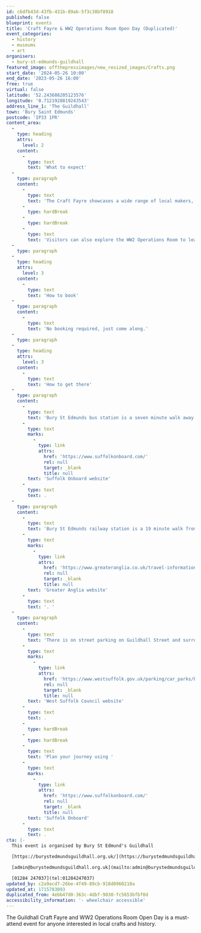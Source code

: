 ```yaml
---
id: c6dfb43d-43fb-431b-89ab-5f3c38bf8918
published: false
blueprint: events
title: 'Craft Fayre & WW2 Operations Room Open Day (Duplicated)'
event_categories:
  - history
  - museums
  - art
organisers:
  - bury-st-edmunds-guildhall
featured_image: offthepressimages/new_resized_images/Crafts.png
start_date: '2024-05-26 10:00'
end_date: '2023-05-26 16:00'
free: true
virtual: false
latitude: '52.243688205123576'
longitude: '0.7121928819243543'
address_line_1: 'The Guildhall'
town: 'Bury Saint Edmunds'
postcode: 'IP33 1PR'
content_area:
  -
    type: heading
    attrs:
      level: 2
    content:
      -
        type: text
        text: 'What to expect'
  -
    type: paragraph
    content:
      -
        type: text
        text: 'The Craft Fayre showcases a wide range of local makers, including textiles, ceramics, jewellery, skincare, food & drink, home accessories and much more.'
      -
        type: hardBreak
      -
        type: hardBreak
      -
        type: text
        text: 'Visitors can also explore the WW2 Operations Room to learn about the unsung heroes who helped win the Battle of Britain.'
  -
    type: paragraph
  -
    type: heading
    attrs:
      level: 3
    content:
      -
        type: text
        text: 'How to book'
  -
    type: paragraph
    content:
      -
        type: text
        text: 'No booking required, just come along.'
  -
    type: paragraph
  -
    type: heading
    attrs:
      level: 3
    content:
      -
        type: text
        text: 'How to get there'
  -
    type: paragraph
    content:
      -
        type: text
        text: 'Bury St Edmunds bus station is a seven minute walk away, and you can find up-to-date timetables on the '
      -
        type: text
        marks:
          -
            type: link
            attrs:
              href: 'https://www.suffolkonboard.com/'
              rel: null
              target: _blank
              title: null
        text: 'Suffolk Onboard website'
      -
        type: text
        text: .
  -
    type: paragraph
    content:
      -
        type: text
        text: 'Bury St Edmunds railway station is a 19 minute walk from the Guildhall. You can find train times on the '
      -
        type: text
        marks:
          -
            type: link
            attrs:
              href: 'https://www.greateranglia.co.uk/travel-information/station-information/bse'
              rel: null
              target: _blank
              title: null
        text: 'Greater Anglia website'
      -
        type: text
        text: '. '
  -
    type: paragraph
    content:
      -
        type: text
        text: 'There is on street parking on Guildhall Street and surrounding roads, including Angel Hill, Churchgate Street and Whiting Street (charges vary). Designated disabled parking spaces are located on these streets, which are free for Blue Badge Holders for an unlimited time period. You can find information about parking on the '
      -
        type: text
        marks:
          -
            type: link
            attrs:
              href: 'https://www.westsuffolk.gov.uk/parking/car_parks/bse_car_parks/on-street-parking-bse.cfm'
              rel: null
              target: _blank
              title: null
        text: 'West Suffolk Council website'
      -
        type: text
        text: .
      -
        type: hardBreak
      -
        type: hardBreak
      -
        type: text
        text: 'Plan your journey using '
      -
        type: text
        marks:
          -
            type: link
            attrs:
              href: 'https://www.suffolkonboard.com/'
              rel: null
              target: _blank
              title: null
        text: 'Suffolk Onboard'
      -
        type: text
        text: .
cta: |-
  This event is organised by Bury St Edmund's Guildhall

  [https://burystedmundsguildhall.org.uk/](https://burystedmundsguildhall.org.uk/) 

  [admin@burystedmundsguildhall.org.uk](mailto:admin@burystedmundsguildhall.org.uk)

  [01284 247037](tel:01284247037)
updated_by: c2a9acd7-26be-4f49-89cb-918d0960210a
updated_at: 1715783093
duplicated_from: 4ebb47d0-363c-4dbf-9030-fc5653bfbf0d
accessibility_information: '- wheelchair accessible'
---
```

The Guildhall Craft Fayre and WW2 Operations Room Open Day is a must-attend event for anyone interested in local crafts and history.